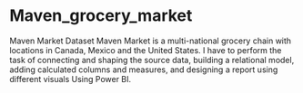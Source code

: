 # Maven_grocery_market
Maven Market Dataset Maven Market is a multi-national grocery chain with locations in Canada, Mexico and the United States. I have to perform the task of connecting and shaping the source data, building a relational model, adding calculated columns and measures, and designing a report using different visuals Using Power BI.
